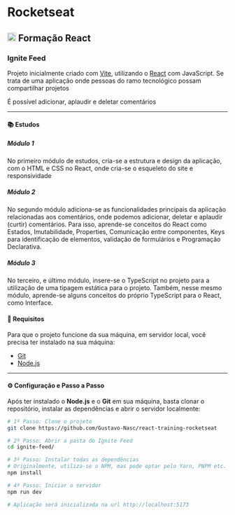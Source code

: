 # Rocketseat

## <img src="https://cdn.jsdelivr.net/gh/devicons/devicon@latest/icons/react/react-original.svg" width="20" /> Formação React

### Ignite Feed

Projeto inicialmente criado com [Vite](https://vitejs.dev/), utilizando o [React](https://react.dev/) com JavaScript.
Se trata de uma aplicação onde pessoas do ramo tecnológico possam compartilhar projetos

É possível adicionar, aplaudir e deletar comentários

---

#### 📚 Estudos

##### Módulo 1

No primeiro módulo de estudos, cria-se a estrutura e design da aplicação, com o HTML e CSS no React, onde cria-se o esqueleto do site e responsividade

##### Módulo 2

No segundo módulo adiciona-se as funcionalidades principais da aplicação relacionadas aos comentários, onde podemos adicionar, deletar e aplaudir (curtir) comentários. Para isso, aprende-se conceitos do React como Estados, Imutabilidade, Properties, Comunicação entre componentes, Keys para identificação de elementos, validação de formulários e Programação Declarativa.

##### Módulo 3

No terceiro, e último módulo, insere-se o TypeScript no projeto para a utilização de uma tipagem estática para o projeto. Também, nesse mesmo módulo, aprende-se alguns conceitos do próprio TypeScript para o React, como Interface.

#### 📝 Requisitos

Para que o projeto funcione da sua máquina, em servidor local, você precisa ter instalado na sua máquina:
- [Git](https://git-scm.com/)
- [Node.js](https://nodejs.org/en)

---

#### ⚙ Configuração e Passo a Passo

Após ter instalado o **Node.js** e o **Git** em sua máquina, basta clonar o repositório, instalar as dependências e abrir o servidor localmente:
```bash
# 1º Passo: Clone o projeto
git clone https://github.com/Gustavo-Nasc/react-training-rocketseat

# 2º Passo: Abrir a pasta do Ignite Feed
cd ignite-feed/

# 3º Passo: Instalar todas as dependências
# Originalmente, utiliza-se o NPM, mas pode optar pelo Yarn, PNPM etc.
npm install

# 4º Passo: Iniciar o servidor
npm run dev

# Aplicação será inicializada na url http://localhost:5173
```